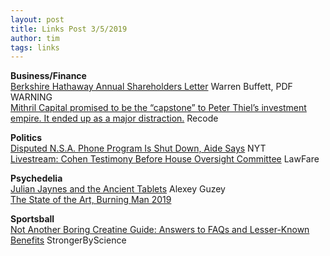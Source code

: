 ```yaml
---
layout: post
title: Links Post 3/5/2019
author: tim
tags: links
---
```


**Business/Finance**  
[Berkshire Hathaway Annual Shareholders Letter](http://www.berkshirehathaway.com/letters/2018ltr.pdf) Warren Buffett, PDF WARNING  
[Mithril Capital promised to be the “capstone” to Peter Thiel’s investment empire. It ended up as a major distraction.](https://www.recode.net/2019/2/18/18217681/peter-thiel-venture-fund-ajay-royan-mithril-capital-drama-disarray) Recode  

**Politics**  
[Disputed N.S.A. Phone Program Is Shut Down, Aide Says](https://www.nytimes.com/2019/03/04/us/politics/nsa-phone-records-program-shut-down.html) NYT  
[Livestream: Cohen Testimony Before House Oversight Committee](https://www.lawfareblog.com/livestream-cohen-testimony-house-oversight-committee) LawFare  

**Psychedelia**  
[Julian Jaynes and the Ancient Tablets](https://guzey.com/personal/writing/jaynes/) Alexey Guzey  
[The State of the Art, Burning Man 2019](https://www.trippingly.net/burning-man-musings/2019-art-projects)  

**Sportsball**  
[Not Another Boring Creatine Guide: Answers to FAQs and Lesser-Known Benefits](https://www.strongerbyscience.com/creatine/) StrongerByScience   
